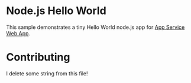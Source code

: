 # Node.js Hello World

This sample demonstrates a tiny Hello World node.js app for [App Service Web App](https://docs.microsoft.com/azure/app-service-web).

# Contributing

I delete some string from this file!
